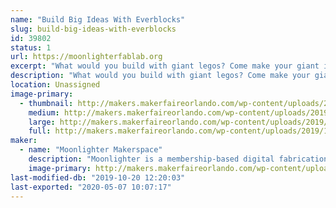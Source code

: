 ```yaml
---
name: "Build Big Ideas With Everblocks"
slug: build-big-ideas-with-everblocks
id: 39802
status: 1
url: https://moonlighterfablab.org
excerpt: "What would you build with giant legos? Come make your giant ideas a reality with Moonlighter Makerspace and Everblock!"
description: "What would you build with giant legos? Come make your giant ideas a reality with Moonlighter Makerspace and Everblock!"
location: Unassigned
image-primary:
  - thumbnail: http://makers.makerfaireorlando.com/wp-content/uploads/2019/10/IMG_8136-150x150.jpg
    medium: http://makers.makerfaireorlando.com/wp-content/uploads/2019/10/IMG_8136-300x225.jpg
    large: http://makers.makerfaireorlando.com/wp-content/uploads/2019/10/IMG_8136-1024x768.jpg
    full: http://makers.makerfaireorlando.com/wp-content/uploads/2019/10/IMG_8136.jpg
maker:
  - name: "Moonlighter Makerspace"
    description: "Moonlighter is a membership-based digital fabrication lab, S.T.E.A.M. learning center, and creative co-working space. We feature and support local creators and aspire to engage our communities with fun educational experiences that foster the growing maker movement. "
    image-primary: http://makers.makerfaireorlando.com/wp-content/uploads/2017/08/Moonlighter_Logo-967x1024.png
last-modified-db: "2019-10-20 12:20:03"
last-exported: "2020-05-07 10:07:17"
---
```

